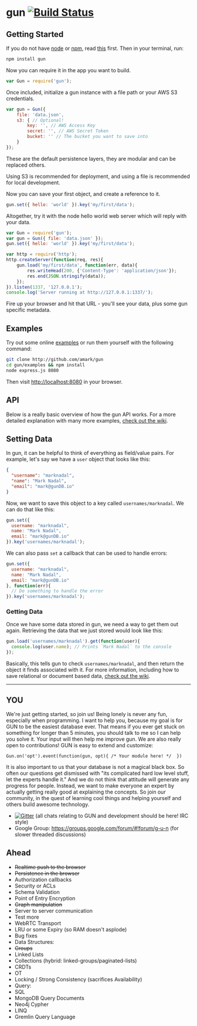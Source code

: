 gun [![Build Status](https://travis-ci.org/amark/gun.svg?branch=master)](https://travis-ci.org/amark/gun)
===

## Getting Started

If you do not have [node](http://nodejs.org/) or [npm](https://www.npmjs.com/), read [this](https://github.com/amark/gun/blob/master/examples/install.sh) first.
Then in your terminal, run:

```bash
npm install gun
```

Now you can require it in the app you want to build.

```javascript
var Gun = require('gun');
```

Once included, initialize a gun instance with a file path or your AWS S3 credentials.

```javascript
var gun = Gun({
	file: 'data.json',
	s3: { // Optional!
		key: '', // AWS Access Key
		secret: '', // AWS Secret Token
		bucket: '' // The bucket you want to save into
	}
});
```

These are the default persistence layers, they are modular and can be replaced others.

Using S3 is recommended for deployment, and using a file is recommended for local development.

Now you can save your first object, and create a reference to it.

```javascript
gun.set({ hello: 'world' }).key('my/first/data');
```

Altogether, try it with the node hello world web server which will reply with your data.

```javascript
var Gun = require('gun');
var gun = Gun({ file: 'data.json' });
gun.set({ hello: 'world' }).key('my/first/data');

var http = require('http');
http.createServer(function(req, res){
	gun.load('my/first/data', function(err, data){
		res.writeHead(200, {'Content-Type': 'application/json'});
		res.end(JSON.stringify(data));
	});
}).listen(1337, '127.0.0.1');
console.log('Server running at http://127.0.0.1:1337/');
```

Fire up your browser and hit that URL - you'll see your data, plus some gun specific metadata.

## Examples

Try out some online [examples](http://gunjs.herokuapp.com/) or run them yourself with the following command:

```bash
git clone http://github.com/amark/gun
cd gun/examples && npm install
node express.js 8080
```
Then visit [http://localhost:8080](http://localhost:8080) in your browser.


## API

Below is a really basic overview of how the gun API works. For a more detailed explanation with many more examples, [check out the wiki](https://github.com/amark/gun/wiki).

## Setting Data

In gun, it can be helpful to think of everything as field/value pairs. For example, let's say we have a `user` object that looks like this:

```json
{
  "username": "marknadal",
  "name": "Mark Nadal",
  "email": "mark@gunDB.io"
}
```
Now, we want to save this object to a key called `usernames/marknadal`. We can do that like this:

```javascript
gun.set({
  username: "marknadal",
  name: "Mark Nadal",
  email: "mark@gunDB.io"
}).key('usernames/marknadal');
```

We can also pass `set` a callback that can be used to handle errors:

```javascript
gun.set({
  username: "marknadal",
  name: "Mark Nadal",
  email: "mark@gunDB.io"
}, function(err){
  // Do something to handle the error
}).key('usernames/marknadal');
```

### Getting Data

Once we have some data stored in gun, we need a way to get them out again. Retrieving the data that we just stored would look like this:

```javascript
gun.load('usernames/marknadal').get(function(user){
  console.log(user.name); // Prints `Mark Nadal` to the console
});
```

Basically, this tells gun to check `usernames/marknadal`, and then return the object it finds associated with it. For more information, including how to save relational or document based data, [check out the wiki](https://github.com/amark/gun/wiki).

---

## YOU
We're just getting started, so join us! Being lonely is never any fun, especially when programming.
I want to help you, because my goal is for GUN to be the easiest database ever.
That means if you ever get stuck on something for longer than 5 minutes,
you should talk to me so I can help you solve it.
Your input will then help me improve gun.
We are also really open to contributions! GUN is easy to extend and customize:

`Gun.on('opt').event(function(gun, opt){ /* Your module here! */  })`

It is also important to us that your database is not a magical black box.
So often our questions get dismissed with "its complicated hard low level stuff, let the experts handle it."
And we do not think that attitude will generate any progress for people.
Instead, we want to make everyone an expert by actually getting really good at explaining the concepts.
So join our community, in the quest of learning cool things and helping yourself and others build awesome technology. 

 - [![Gitter](https://badges.gitter.im/Join%20Chat.svg)](https://gitter.im/amark/gun?utm_source=badge&utm_medium=badge&utm_campaign=pr-badge&utm_content=badge) (all chats relating to GUN and development should be here! IRC style)
 - Google Group: https://groups.google.com/forum/#!forum/g-u-n (for slower threaded discussions)

## Ahead
- ~~Realtime push to the browser~~
- ~~Persistence in the browser~~
- Authorization callbacks
- Security or ACLs
- Schema Validation
- Point of Entry Encryption
- ~~Graph manipulation~~
- Server to server communication
- Test more
- WebRTC Transport
- LRU or some Expiry (so RAM doesn't asplode)
- Bug fixes
- Data Structures:
 - ~~Groups~~
 - Linked Lists
 - Collections (hybrid: linked-groups/paginated-lists)
 - CRDTs
 - OT
 - Locking / Strong Consistency (sacrifices Availability)
- Query:
 - SQL
 - MongoDB Query Documents
 - Neo4j Cypher
 - LINQ
 - Gremlin Query Language
